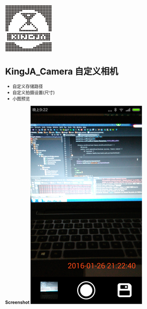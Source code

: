 ![image](https://github.com/KingJA/KingJA_Camera/blob/master/images/kingja150.png)
# KingJA_Camera 自定义相机
* 自定义存储路径
* 自定义拍摄设置(尺寸)
* 小图预览



**Screenshot**
![image](https://github.com/KingJA/KingJA_Camera/blob/master/images/custom%20camera.png)
